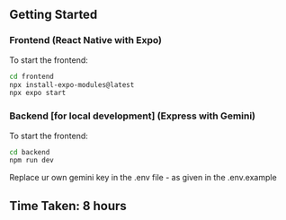 ## Getting Started

### Frontend (React Native with Expo)

To start the frontend:

```bash
cd frontend
npx install-expo-modules@latest
npx expo start
```

### Backend [for local development] (Express with Gemini)

To start the frontend:

```bash
cd backend
npm run dev
```
Replace ur own gemini key in the .env file -
as given in the .env.example

## Time Taken: 8 hours